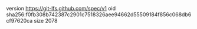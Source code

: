 version https://git-lfs.github.com/spec/v1
oid sha256:f0fb308b742387c2901c7518326aee94662d55509184f856c068db6cf97620ca
size 2078
